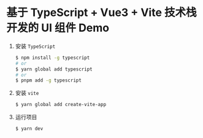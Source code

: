 # 基于 TypeScript + Vue3 + Vite 技术栈开发的 UI 组件 Demo

1. 安装 `TypeScript`

   ```sh
   $ npm install -g typescript
   # or
   $ yarn global add typescript
   # or
   $ pnpm add -g typescript
   ```

2. 安装 `vite`
   ```sh
   $ yarn global add create-vite-app
   ```

2. 运行项目
   ```sh
   $ yarn dev
   ```
